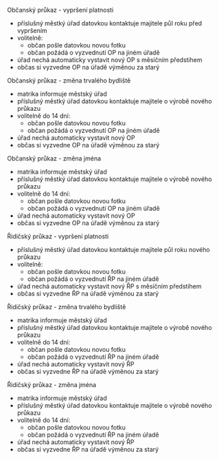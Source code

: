 Občanský průkaz - vypršení platnosti
- příslušný městký úřad datovkou kontaktuje majitele půl roku před vypršením
- volitelně:
  - občan pošle datovkou novou fotku
  - občan požádá o vyzvednutí OP na jiném úřadě
- úřad nechá automaticky vystavit nový OP s měsíčním předstihem
- občas si vyzvedne OP na úřadě výměnou za starý

Občanský průkaz - změna trvalého bydliště
- matrika informuje městský úřad
- příslušný městký úřad datovkou kontaktuje majitele o výrobě nového průkazu
- volitelně do 14 dní:
  - občan pošle datovkou novou fotku
  - občan požádá o vyzvednutí OP na jiném úřadě
- úřad nechá automaticky vystavit nový OP
- občas si vyzvedne OP na úřadě výměnou za starý

Občanský průkaz - změna jména
- matrika informuje městský úřad
- příslušný městký úřad datovkou kontaktuje majitele o výrobě nového průkazu
- volitelně do 14 dní:
  - občan pošle datovkou novou fotku
  - občan požádá o vyzvednutí OP na jiném úřadě
- úřad nechá automaticky vystavit nový OP
- občas si vyzvedne OP na úřadě výměnou za starý

Řidičský průkaz - vypršení platnosti
- příslušný městký úřad datovkou kontaktuje majitele půl roku nového průkazu
- volitelně:
  - občan pošle datovkou novou fotku
  - občan požádá o vyzvednutí ŘP na jiném úřadě
- úřad nechá automaticky vystavit nový ŘP s měsíčním předstihem
- občas si vyzvedne ŘP na úřadě výměnou za starý

Řidičský průkaz - změna trvalého bydliště
- matrika informuje městský úřad
- příslušný městký úřad datovkou kontaktuje majitele o výrobě nového průkazu
- volitelně do 14 dní:
  - občan pošle datovkou novou fotku
  - občan požádá o vyzvednutí ŘP na jiném úřadě
- úřad nechá automaticky vystavit nový ŘP
- občas si vyzvedne ŘP na úřadě výměnou za starý

Řidičský průkaz - změna jména
- matrika informuje městský úřad
- příslušný městký úřad datovkou kontaktuje majitele o výrobě nového průkazu
- volitelně do 14 dní:
  - občan pošle datovkou novou fotku
  - občan požádá o vyzvednutí ŘP na jiném úřadě
- úřad nechá automaticky vystavit nový ŘP
- občas si vyzvedne ŘP na úřadě výměnou za starý
